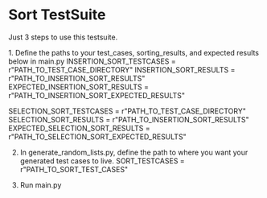 <h1>Sort TestSuite</h1>
Just 3 steps to use this testsuite.
<p>
1. Define the paths to your test_cases, sorting_results, and expected results below in main.py
  INSERTION_SORT_TESTCASES = r"PATH_TO_TEST_CASE_DIRECTORY"
  INSERTION_SORT_RESULTS = r"PATH_TO_INSERTION_SORT_RESULTS"
  EXPECTED_INSERTION_SORT_RESULTS = r"PATH_TO_INSERTION_SORT_EXPECTED_RESULTS"

  SELECTION_SORT_TESTCASES = r"PATH_TO_TEST_CASE_DIRECTORY"
  SELECTION_SORT_RESULTS = r"PATH_TO_INSERTION_SORT_RESULTS"
  EXPECTED_SELECTION_SORT_RESULTS = r"PATH_TO_SELECTION_SORT_EXPECTED_RESULTS"

2. In generate_random_lists.py, define the path to where you want your generated test cases to live.
SORT_TESTCASES = r"PATH_TO_SORT_TEST_CASES"

3. Run main.py
</p>
